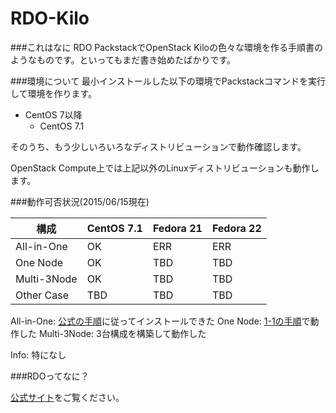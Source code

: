 # RDO-Kilo

###これはなに
RDO PackstackでOpenStack Kiloの色々な環境を作る手順書のようなものです。といってもまだ書き始めたばかりです。

###環境について
最小インストールした以下の環境でPackstackコマンドを実行して環境を作ります。

- CentOS 7以降
  - CentOS 7.1

そのうち、もう少しいろいろなディストリビューションで動作確認します。

OpenStack Compute上では上記以外のLinuxディストリビューションも動作します。

###動作可否状況(2015/06/15現在)

構成             | CentOS 7.1   | Fedora 21   | Fedora 22   
--------------- | ------------ | ----------- | ----------- 
All-in-One      | OK           | ERR         | ERR        
One Node        | OK           | TBD         | TBD        
Multi-3Node     | OK           | TBD         | TBD        
Other Case      | TBD          | TBD         | TBD        

All-in-One:
[公式の手順](https://www.rdoproject.org/Quickstart)に従ってインストールできた
One Node:
[1-1の手順](1-1-RDO-QuickStart-Local.md)で動作した
Multi-3Node:
3台構成を構築して動作した

Info:
特になし

###RDOってなに？

[公式サイト](https://www.rdoproject.org/Main_Page)をご覧ください。

